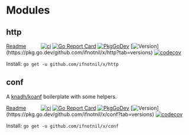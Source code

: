 # Modules

<!---
https://docs.codecov.com/docs/status-badges
-->

## http

[Readme](http/README.md) &emsp; &emsp;
[![ci](https://github.com/ifnotnil/x/actions/workflows/sub_http.yml/badge.svg)](https://github.com/ifnotnil/x/actions/workflows/sub_http.yml)
[![Go Report Card](https://goreportcard.com/badge/github.com/ifnotnil/x/http)](https://goreportcard.com/report/github.com/ifnotnil/x/http)
[![PkgGoDev](https://pkg.go.dev/badge/github.com/ifnotnit/x/http)](https://pkg.go.dev/github.com/ifnotnil/x/http)
[![Version](https://img.shields.io/github/v/tag/ifnotnil/x?filter=http%2F*)](https://pkg.go.dev/github.com/ifnotnil/x/http?tab=versions)
[![codecov](https://codecov.io/gh/ifnotnil/x/graph/badge.svg?token=n0t9q5Y3Sf&component=http)](https://codecov.io/gh/ifnotnil/x)

Install: `go get -u github.com/ifnotnil/x/http`

## conf

A [knadh/koanf](github.com/knadh/koanf) boilerplate with some helpers.

[Readme](conf/README.md) &emsp; &emsp;
[![ci](https://github.com/ifnotnil/x/actions/workflows/sub_conf.yml/badge.svg)](https://github.com/ifnotnil/x/actions/workflows/sub_conf.yml)
[![Go Report Card](https://goreportcard.com/badge/github.com/ifnotnil/x/conf)](https://goreportcard.com/report/github.com/ifnotnil/x/conf)
[![PkgGoDev](https://pkg.go.dev/badge/github.com/ifnotnit/x/conf)](https://pkg.go.dev/github.com/ifnotnil/x/conf)
[![Version](https://img.shields.io/github/v/tag/ifnotnil/x?filter=conf%2F*)](https://pkg.go.dev/github.com/ifnotnil/x/conf?tab=versions)
[![codecov](https://codecov.io/gh/ifnotnil/x/graph/badge.svg?token=n0t9q5Y3Sf&component=conf)](https://codecov.io/gh/ifnotnil/x)

Install: `go get -u github.com/ifnotnil/x/conf`
